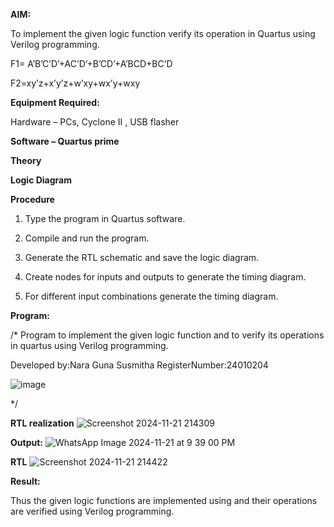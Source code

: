 

**AIM:**

To implement the given logic function verify its operation in Quartus using Verilog programming.

F1= A’B’C’D’+AC’D’+B’CD’+A’BCD+BC’D 

F2=xy’z+x’y’z+w’xy+wx’y+wxy

**Equipment Required:**

Hardware – PCs, Cyclone II , USB flasher

**Software – Quartus prime**

**Theory**

**Logic Diagram**

**Procedure**

1.	Type the program in Quartus software.

2.	Compile and run the program.

3.	Generate the RTL schematic and save the logic diagram.

4.	Create nodes for inputs and outputs to generate the timing diagram.

5.	For different input combinations generate the timing diagram.


**Program:**

/* Program to implement the given logic function and to verify its operations in quartus using Verilog programming. 

Developed by:Nara Guna Susmitha RegisterNumber:24010204

![image](https://github.com/user-attachments/assets/3453a75c-7aa7-465b-b7b5-9af164cc315f)



*/


**RTL realization**
![Screenshot 2024-11-21 214309](https://github.com/user-attachments/assets/26a6b4fb-6d1a-4977-b19e-294f47dacdad)

**Output:**
![WhatsApp Image 2024-11-21 at 9 39 00 PM](https://github.com/user-attachments/assets/4f1beb3e-3666-4771-a74c-27824b4d01de)

**RTL**
![Screenshot 2024-11-21 214422](https://github.com/user-attachments/assets/e50f66e0-e871-4904-9aff-be770893986a)

**Result:**

Thus the given logic functions are implemented using and their operations are verified using Verilog programming.

